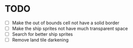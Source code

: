 # TODO

- [ ] Make the out of bounds cell not have a solid border
- [ ] Make the ship sprites not have much transparent space
- [ ] Search for better ship sprites
- [ ] Remove land tile darkening